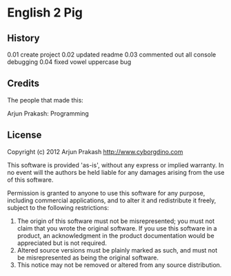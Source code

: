 # English 2 Pig

## History
0.01 create project
0.02 updated readme
0.03 commented out all console debugging
0.04 fixed vowel uppercase bug

## Credits
The people that made this:

Arjun Prakash: Programming

## License
Copyright (c) 2012 Arjun Prakash http://www.cyborgdino.com

This software is provided 'as-is', without any express or implied
warranty.  In no event will the authors be held liable for any damages
arising from the use of this software.

Permission is granted to anyone to use this software for any purpose,
including commercial applications, and to alter it and redistribute it
freely, subject to the following restrictions:

1. The origin of this software must not be misrepresented; you must not
claim that you wrote the original software. If you use this software
in a product, an acknowledgment in the product documentation would be
appreciated but is not required.
2. Altered source versions must be plainly marked as such, and must not be
misrepresented as being the original software.
3. This notice may not be removed or altered from any source distribution.
